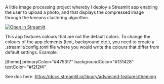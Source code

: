 A little image processing project whereby I deploy a Streamlit app enabling the user to upload a photo, and that displays 
the compressed image through the kmeans clustering algorithm. 

[![Open in Streamlit](https://static.streamlit.io/badges/streamlit_badge_black_white.svg)](https://share.streamlit.io/clement-lelievre/streamlit_image_compression/app.py)

This app features colours that are not the default colors. To change the colours of the app elements (text, background etc.), you need to create a .streamlit/config.toml file where you would write the colours that differ from default settings.
Example:

[theme]
primaryColor="#4753f7"
backgroundColor="#131428"
textColor="#f2f2f4"

See doc here: https://docs.streamlit.io/library/advanced-features/theming